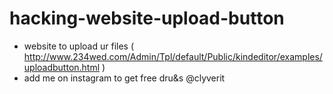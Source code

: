 # hacking-website-upload-button
- website to upload ur files ( http://www.234wed.com/Admin/Tpl/default/Public/kindeditor/examples/uploadbutton.html )
- add me on instagram to get free dru&s @clyverit
